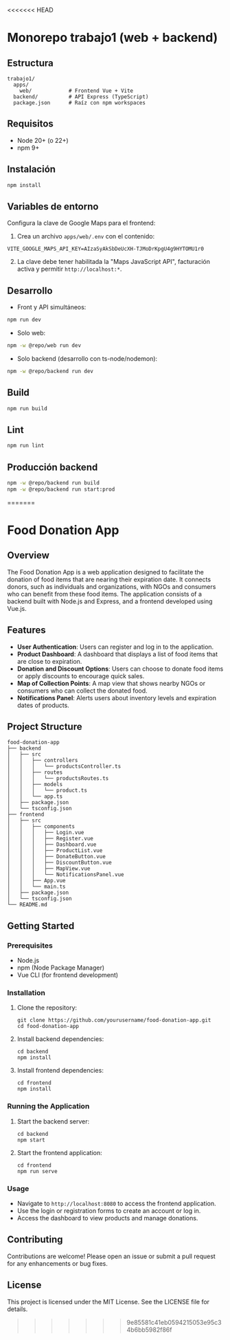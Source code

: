 <<<<<<< HEAD
# Monorepo trabajo1 (web + backend)

## Estructura

```
trabajo1/
  apps/
    web/            # Frontend Vue + Vite
  backend/          # API Express (TypeScript)
  package.json      # Raíz con npm workspaces
```

## Requisitos

- Node 20+ (o 22+)
- npm 9+

## Instalación

```sh
npm install
```

## Variables de entorno

Configura la clave de Google Maps para el frontend:

1) Crea un archivo `apps/web/.env` con el contenido:

```
VITE_GOOGLE_MAPS_API_KEY=AIzaSyAkSbDeUcXH-TJMoDrKpgU4g9HYTOMU1r0
```

2) La clave debe tener habilitada la "Maps JavaScript API", facturación activa y permitir `http://localhost:*`.

## Desarrollo

- Front y API simultáneos:

```sh
npm run dev
```

- Solo web:

```sh
npm -w @repo/web run dev
```

- Solo backend (desarrollo con ts-node/nodemon):

```sh
npm -w @repo/backend run dev
```

## Build

```sh
npm run build
```

## Lint

```sh
npm run lint
```

## Producción backend

```sh
npm -w @repo/backend run build
npm -w @repo/backend run start:prod
```
=======
# Food Donation App

## Overview
The Food Donation App is a web application designed to facilitate the donation of food items that are nearing their expiration date. It connects donors, such as individuals and organizations, with NGOs and consumers who can benefit from these food items. The application consists of a backend built with Node.js and Express, and a frontend developed using Vue.js.

## Features
- **User Authentication**: Users can register and log in to the application.
- **Product Dashboard**: A dashboard that displays a list of food items that are close to expiration.
- **Donation and Discount Options**: Users can choose to donate food items or apply discounts to encourage quick sales.
- **Map of Collection Points**: A map view that shows nearby NGOs or consumers who can collect the donated food.
- **Notifications Panel**: Alerts users about inventory levels and expiration dates of products.

## Project Structure
```
food-donation-app
├── backend
│   ├── src
│   │   ├── controllers
│   │   │   └── productsController.ts
│   │   ├── routes
│   │   │   └── productsRoutes.ts
│   │   ├── models
│   │   │   └── product.ts
│   │   └── app.ts
│   ├── package.json
│   └── tsconfig.json
├── frontend
│   ├── src
│   │   ├── components
│   │   │   ├── Login.vue
│   │   │   ├── Register.vue
│   │   │   ├── Dashboard.vue
│   │   │   ├── ProductList.vue
│   │   │   ├── DonateButton.vue
│   │   │   ├── DiscountButton.vue
│   │   │   ├── MapView.vue
│   │   │   └── NotificationsPanel.vue
│   │   ├── App.vue
│   │   └── main.ts
│   ├── package.json
│   └── tsconfig.json
└── README.md
```

## Getting Started

### Prerequisites
- Node.js
- npm (Node Package Manager)
- Vue CLI (for frontend development)

### Installation

1. Clone the repository:
   ```
   git clone https://github.com/yourusername/food-donation-app.git
   cd food-donation-app
   ```

2. Install backend dependencies:
   ```
   cd backend
   npm install
   ```

3. Install frontend dependencies:
   ```
   cd frontend
   npm install
   ```

### Running the Application

1. Start the backend server:
   ```
   cd backend
   npm start
   ```

2. Start the frontend application:
   ```
   cd frontend
   npm run serve
   ```

### Usage
- Navigate to `http://localhost:8080` to access the frontend application.
- Use the login or registration forms to create an account or log in.
- Access the dashboard to view products and manage donations.

## Contributing
Contributions are welcome! Please open an issue or submit a pull request for any enhancements or bug fixes.

## License
This project is licensed under the MIT License. See the LICENSE file for details.
>>>>>>> 9e85581c41eb0594215053e95c34b6bb5982f86f
